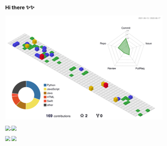 ### Hi there ✨✨

<!--
**saratiedt/saratiedt** is a ✨ _special_ ✨ repository because its `README.md` (this file) appears on your GitHub profile.

Here are some ideas to get you started:

- 🔭 I’m currently working on ...
- 🌱 I’m currently learning ...
- 👯 I’m looking to collaborate on ...
- 🤔 I’m looking for help with ...
- 💬 Ask me about ...
- 📫 How to reach me: ...
- 😄 Pronouns: ...
- ⚡ Fun fact: ...
-->

![](./profile-3d-contrib/profile-gitblock.svg)

<a href="https://github.com/saratiedt">
  <img height="180em" align="center"  src="https://github-readme-stats.vercel.app/api?username=saratiedt&count_private=true&show_icons=true&theme=nightowl&hide_border=true&include_all_commits=true&layout=compact&count_private=true&)" />
</a>
<a href="https://github.com/saratiedt">
  <img height="180em" align="center" src="https://github-readme-stats.vercel.app/api/top-langs/?username=saratiedt&langs_count=8&theme=nightowl&layout=compact&hide_border=true&include_all_commits=true)" />
</a>
<br>
<br>

 <div>
  <a href="https://www.linkedin.com/in/sara-cristine-tiedt-270472174/" target="_blank"><img src="https://img.shields.io/badge/-LinkedIn-%230077B5?style=for-the-badge&logo=linkedin&logoColor=white" target="_blank"></a>
  <a href="https://www.instagram.com/sara.tiedt/"><img src="https://img.shields.io/badge/-Instagram-%23E4405F?style=for-the-badge&logo=instagram&logoColor=white" target="_blank"></a>
</div>
